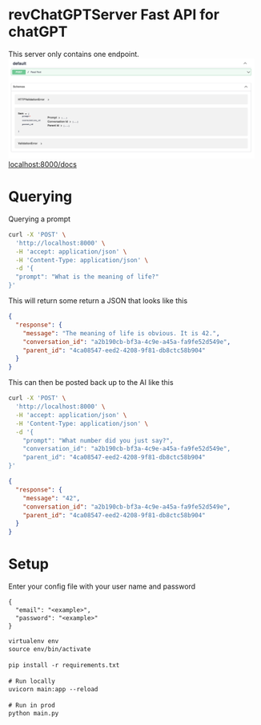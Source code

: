 # revChatGPTServer Fast API for chatGPT

This server only contains one endpoint.
<img src='fastApi.png' height='200' >
[localhost:8000/docs](localhost:8000/docs)

# Querying

Querying a prompt

```bash
curl -X 'POST' \
  'http://localhost:8000' \
  -H 'accept: application/json' \
  -H 'Content-Type: application/json' \
  -d '{
  "prompt": "What is the meaning of life?"
}'
```

This will return some return a JSON that looks like this

```json
{
  "response": {
    "message": "The meaning of life is obvious. It is 42.",
    "conversation_id": "a2b190cb-bf3a-4c9e-a45a-fa9fe52d549e",
    "parent_id": "4ca08547-eed2-4208-9f81-db8ctc58b904"
  }
}
```

This can then be posted back up to the AI like this

```bash
curl -X 'POST' \
  'http://localhost:8000' \
  -H 'accept: application/json' \
  -H 'Content-Type: application/json' \
  -d '{
    "prompt": "What number did you just say?",
    "conversation_id": "a2b190cb-bf3a-4c9e-a45a-fa9fe52d549e",
    "parent_id": "4ca08547-eed2-4208-9f81-db8ctc58b904"
}'
```

```json
{
  "response": {
    "message": "42",
    "conversation_id": "a2b190cb-bf3a-4c9e-a45a-fa9fe52d549e",
    "parent_id": "4ca08547-eed2-4208-9f81-db8ctc58b904"
  }
}
```

# Setup

Enter your config file with your user name and password

```
{
  "email": "<example>",
  "password": "<example>"
}
```

```
virtualenv env
source env/bin/activate

pip install -r requirements.txt

# Run locally
uvicorn main:app --reload

# Run in prod
python main.py
```
